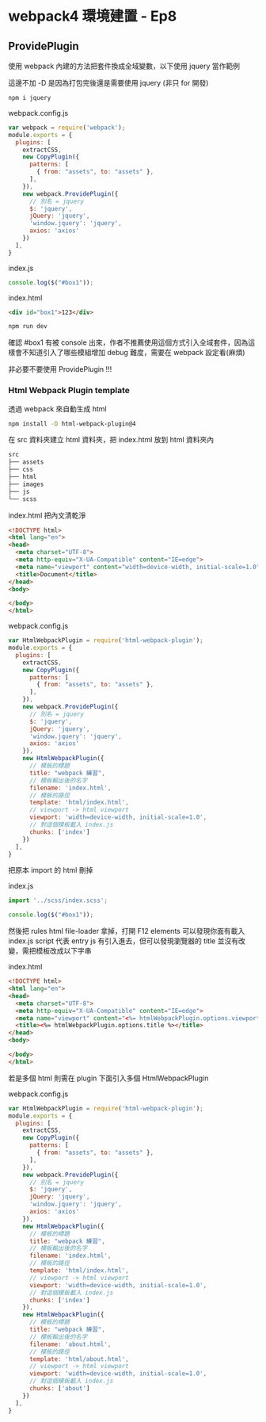 # webpack4 環境建置 - Ep8

## ProvidePlugin

使用 webpack 內建的方法把套件換成全域變數，以下使用 jquery 當作範例

這邊不加 -D 是因為打包完後還是需要使用 jquery (非只 for 開發)

```sh
npm i jquery
```

webpack.config.js

```js
var webpack = require('webpack');
module.exports = {
  plugins: [
    extractCSS,
    new CopyPlugin({
      patterns: [
        { from: "assets", to: "assets" },
      ],
    }),
    new webpack.ProvidePlugin({
      // 別名 = jquery
      $: 'jquery',
      jQuery: 'jquery',
      'window.jquery': 'jquery',
      axios: 'axios'
    })
  ],
}
```

index.js

```js
console.log($("#box1"));
```

index.html

```html
<div id="box1">123</div>
```

```sh
npm run dev
```

確認 #box1 有被 console 出來，作者不推薦使用這個方式引入全域套件，因為這樣會不知道引入了哪些模組增加 debug 難度，需要在 webpack 設定看(麻煩)

非必要不要使用 ProvidePlugin !!!

### Html Webpack Plugin template

透過 webpack 來自動生成 html

```sh
npm install -D html-webpack-plugin@4
```

在 src 資料夾建立 html 資料夾，把 index.html 放到 html 資料夾內

```sh
src
├── assets
├── css
├── html
├── images
├── js
└── scss
```

index.html 把內文清乾淨

```html
<!DOCTYPE html>
<html lang="en">
<head>
  <meta charset="UTF-8">
  <meta http-equiv="X-UA-Compatible" content="IE=edge">
  <meta name="viewport" content="width=device-width, initial-scale=1.0">
  <title>Document</title>
</head>
<body>

</body>
</html>
```

webpack.config.js

```js
var HtmlWebpackPlugin = require('html-webpack-plugin');
module.exports = {
  plugins: [
    extractCSS,
    new CopyPlugin({
      patterns: [
        { from: "assets", to: "assets" },
      ],
    }),
    new webpack.ProvidePlugin({
      // 別名 = jquery
      $: 'jquery',
      jQuery: 'jquery',
      'window.jquery': 'jquery',
      axios: 'axios'
    }),
    new HtmlWebpackPlugin({
      // 模板的標題
      title: "webpack 練習",
      // 模板輸出後的名字
      filename: 'index.html',
      // 模板的路徑
      template: 'html/index.html',
      // viewport -> html viewport
      viewport: 'width=device-width, initial-scale=1.0',
      // 對這個模板載入 index.js
      chunks: ['index']
    }) 
  ],
}
```

把原本 import 的 html 刪掉

index.js

```js
import '../scss/index.scss';

console.log($("#box1"));
```

然後把 rules html file-loader 拿掉，打開 F12 elements 可以發現你面有載入 index.js script 代表 entry js 有引入進去，但可以發現瀏覽器的 title 並沒有改變，需把模板改成以下字串

index.html

```html
<!DOCTYPE html>
<html lang="en">
<head>
  <meta charset="UTF-8">
  <meta http-equiv="X-UA-Compatible" content="IE=edge">
  <meta name="viewport" content="<%= htmlWebpackPlugin.options.viewport %>">
  <title><%= htmlWebpackPlugin.options.title %></title>
</head>
<body>

</body>
</html>
```

若是多個 html 則需在 plugin 下面引入多個 HtmlWebpackPlugin

webpack.config.js

```js
var HtmlWebpackPlugin = require('html-webpack-plugin');
module.exports = {
  plugins: [
    extractCSS,
    new CopyPlugin({
      patterns: [
        { from: "assets", to: "assets" },
      ],
    }),
    new webpack.ProvidePlugin({
      // 別名 = jquery
      $: 'jquery',
      jQuery: 'jquery',
      'window.jquery': 'jquery',
      axios: 'axios'
    }),
    new HtmlWebpackPlugin({
      // 模板的標題
      title: "webpack 練習",
      // 模板輸出後的名字
      filename: 'index.html',
      // 模板的路徑
      template: 'html/index.html',
      // viewport -> html viewport
      viewport: 'width=device-width, initial-scale=1.0',
      // 對這個模板載入 index.js
      chunks: ['index']
    }),
    new HtmlWebpackPlugin({
      // 模板的標題
      title: "webpack 練習",
      // 模板輸出後的名字
      filename: 'about.html',
      // 模板的路徑
      template: 'html/about.html',
      // viewport -> html viewport
      viewport: 'width=device-width, initial-scale=1.0',
      // 對這個模板載入 index.js
      chunks: ['about']
    }) 
  ],
}
```
